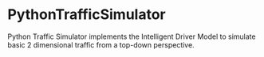 # PythonTrafficSimulator
Python Traffic Simulator implements the Intelligent Driver Model to simulate basic 2 dimensional traffic from a top-down perspective. 
